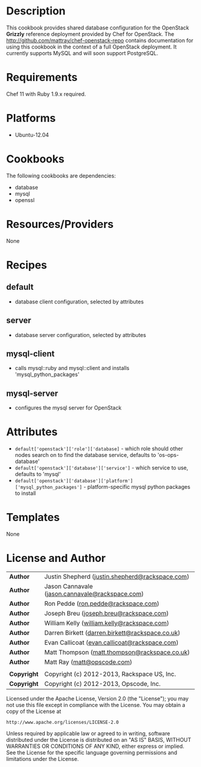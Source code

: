 # Description #

This cookbook provides shared database configuration for the OpenStack **Grizzly** reference deployment provided by Chef for OpenStack. The http://github.com/mattray/chef-openstack-repo contains documentation for using this cookbook in the context of a full OpenStack deployment. It currently supports MySQL and will soon support PostgreSQL.

# Requirements #

Chef 11 with Ruby 1.9.x required.

# Platforms #

* Ubuntu-12.04

# Cookbooks #

The following cookbooks are dependencies:

* database
* mysql
* openssl

# Resources/Providers #

None

# Recipes #

## default ##

- database client configuration, selected by attributes

## server ##

- database server configuration, selected by attributes

## mysql-client ##

- calls mysql::ruby and mysql::client and installs 'mysql_python_packages'

## mysql-server ##

- configures the mysql server for OpenStack

# Attributes #

* `default['openstack']['role']['database]` - which role should other nodes search on to find the database service, defaults to 'os-ops-database'
* `default['openstack']['database']['service']` - which service to use, defaults to 'mysql'
* `default['openstack']['database']['platform']['mysql_python_packages']` - platform-specific mysql python packages to install

# Templates #

None

License and Author
==================

|                      |                                                    |
|:---------------------|:---------------------------------------------------|
| **Author**           |  Justin Shepherd (<justin.shepherd@rackspace.com>) |
| **Author**           |  Jason Cannavale (<jason.cannavale@rackspace.com>) |
| **Author**           |  Ron Pedde (<ron.pedde@rackspace.com>)             |
| **Author**           |  Joseph Breu (<joseph.breu@rackspace.com>)         |
| **Author**           |  William Kelly (<william.kelly@rackspace.com>)     |
| **Author**           |  Darren Birkett (<darren.birkett@rackspace.co.uk>) |
| **Author**           |  Evan Callicoat (<evan.callicoat@rackspace.com>)   |
| **Author**           |  Matt Thompson (<matt.thompson@rackspace.co.uk>)   |
| **Author**           |  Matt Ray (<matt@opscode.com>)                     |
|                      |                                                    |
| **Copyright**        |  Copyright (c) 2012-2013, Rackspace US, Inc.       |
| **Copyright**        |  Copyright (c) 2012-2013, Opscode, Inc.            |


Licensed under the Apache License, Version 2.0 (the "License");
you may not use this file except in compliance with the License.
You may obtain a copy of the License at

    http://www.apache.org/licenses/LICENSE-2.0

Unless required by applicable law or agreed to in writing, software
distributed under the License is distributed on an "AS IS" BASIS,
WITHOUT WARRANTIES OR CONDITIONS OF ANY KIND, either express or implied.
See the License for the specific language governing permissions and
limitations under the License.
